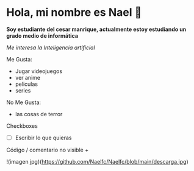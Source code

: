# Hola, mi nombre es Nael 👋
**Soy estudiante del cesar manrique, actualmente estoy estudiando un grado medio de informática**

*Me interesa la Inteligencia artificial* 

Me Gusta:
- Jugar videojuegos
- ver anime
- peliculas 
- series
  
No Me Gusta:
- las cosas de terror


Checkboxes
- [ ] Escribir lo que quieras

<!--Hola--> Código / comentario no visible +

!(imagen jpg)(https://github.com/Naelfc/Naelfc/blob/main/descarga.jpg) 
